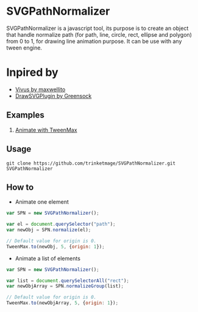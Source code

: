 # SVGPathNormalizer

SVGPathNormalizer is a javascript tool, its purpose is to create an object that handle normalize path (for path, line, circle, rect, ellipse and polygon) from 0 to 1, for drawing line animation purpose. It can be use with any tween engine. 

# Inpired by

* [Vivus by maxwellito](https://github.com/maxwellito/vivus)
* [DrawSVGPlugin by Greensock](http://greensock.com/drawSVG)

## Examples

1. [Animate with TweenMax](http://trinketmage.free.fr/factory/SVGPathNormalizer/example/)

## Usage

```shell
git clone https://github.com/trinketmage/SVGPathNormalizer.git SVGPathNormalizer
```

## How to

* Animate one element
```js
var SPN = new SVGPathNormalizer();

var el = document.querySelector("path");
var newObj = SPN.normalize(el);

// Default value for origin is 0.
TweenMax.to(newObj, 5, {origin: 1});
```

* Animate a list of elements
```js
var SPN = new SVGPathNormalizer();

var list = document.querySelectorAll("rect");
var newObjArray = SPN.normalizeGroup(list);

// Default value for origin is 0.
TweenMax.to(newObjArray, 5, {origin: 1});
```
